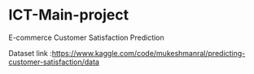# ICT-Main-project
E-commerce Customer Satisfaction Prediction

Dataset link :https://www.kaggle.com/code/mukeshmanral/predicting-customer-satisfaction/data
